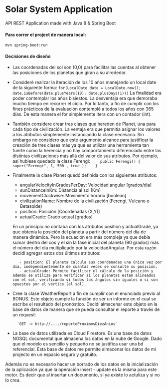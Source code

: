 # Solar System Application
API REST Application made with Java 8 & Spring Boot

#### Para correr el project de manera local:
`mvn spring-boot:run`

#### Decisiones de diseño
- Las coordenadas del sol son (0,0) para facilitar las cuentas al obtener las posiciones de los planetas que giran a su alrededor.
- Consideré realizar la iteración de los 10 años manejando un local date de la siguiente forma:
`for(LocalDate date = LocalDate.now(); date.isBefore(date.plusYears(10); date.plusDays(1)))`
La finalidad era poder contemplar los años bisiestos. La desventaja era que demoraba mucho tiempo en recorrer el ciclo. Por lo tanto, a fin de cumplir con los fines prácticos de la evaluación contemplé a todos los años con 365 días.  De esta manera el for simplemente itera con un contador (int).

- También considere crear tres clases que hereden de Planet, una para cada tipo de civilización. La ventaja era que permitía asignar los valores a los atributos simplemente instanciando la clase necesaria. Sin embargo no considero que este argumento alcance para justificar la creación de tres clases más ya que es utilizar una herramienta tan fuerte como la herencia y no hay comportamiento diferenciado entre las distintas civilizaciones más allá del valor de sus atributos. Por ejemplo, así hubiese quedado la clase Ferengi:
`    public Ferengi() { super("Ferengi", 1, 500 , true );    }`

- Finalmente la clase Planet quedó definida con los siguientes atributos:
	- angularVelocityInGradesPerDay: Velocidad angular [grados/dia]
	- sunDistanceInKm: Distancia al sol [Km]
	- movementClockwise: Movimiento horario [boolean]
	- civilizationName: Nombre de la civilización (Ferengi, Vulcano o Betasoide)
	- position: Posición [Coordenadas (X,Y)]
	- actualGrade: Grado actual [grados]

	En un principio no contaba con los atributos position y actualGrade, ya que obtenía la posición del planeta a partir del número del día de manera dinámica. Pero la ecuación era más compleja ya que debía sumar dentro del cos y el sin la fase inicial del planeta (90 grados) más el número del día multiplicado por la velocidadAngular.  Por esta razón decidí agregar estos dos últimos atributos:
		 
		 - position: El planeta calcula sus coordenadas una única vez por día, independientemente de cuantas veces se consulte su posición.
		 - actualGrade: Permite facilitar el cálculo de la posición y además se utiliza para verificar si los planetas estan alineados con el sol, verificando si todos los ángulos sin iguales o si son opuestos por el vértice (el sol).

- Cree la clase WeatherReport a fin de cumplir con el enunciado previo al BONUS. Este objeto cumple la función de ser un informe en el cual se escribe el resultado del pronóstico. Decidí almacenar este objeto en la base de datos de manera que se pueda consultar el reporte a través de un request:

        `GET -> http://..../reporteProximosDiezAnios`


- La base de datos utilizada es Cloud Firestore. Es una base de datos NOSQL documental que almacena los datos en la nube de Google. Dado que el modelo es sencillo y pequeño no se justifica usar una bd referencial. Esta base de datos me permite almacenar los datos  de mi projecto en un espacio seguro y gratuito.  

Además no es necesario hacer un borrado de los datos en la inicialización de la aplicación ya que la operación insert - update es la misma para este motor. Es decir que al insertar un documento, si ya existe lo actuliza y si no lo crea.
